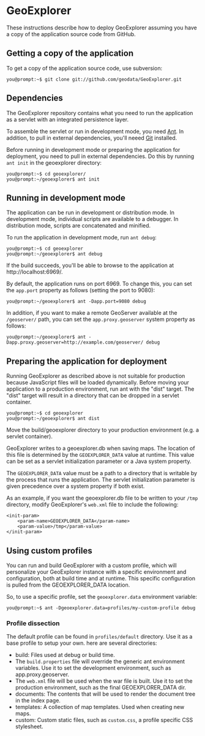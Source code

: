 # GeoExplorer

These instructions describe how to deploy GeoExplorer
assuming you have a copy of the application source code
from GitHub.

## Getting a copy of the application

To get a copy of the application source code, use subversion:

    you@prompt:~$ git clone git://github.com/geodata/GeoExplorer.git


## Dependencies

The GeoExplorer repository contains what you need to run the application
as a servlet with an integrated persistence layer.

To assemble the servlet or run in development mode, you need
[Ant](http://ant.apache.org/).  In addition, to pull in external dependencies,
you'll neeed [Git](http://git-scm.com/) installed.

Before running in development mode or preparing the application for deployment,
you need to pull in external dependencies.  Do this by running `ant init` in the
geoexplorer directory:

    you@prompt:~$ cd geoexplorer/
    you@prompt:~/geoexplorer$ ant init


## Running in development mode

The application can be run in development or distribution mode. In development mode,
individual scripts are available to a debugger. In distribution mode, scripts are
concatenated and minified.

To run the application in development mode, run `ant debug`:

    you@prompt:~$ cd geoexplorer
    you@prompt:~/geoexplorer$ ant debug

If the build succeeds, you'll be able to browse to the application at http://localhost:6969/.

By default, the application runs on port 6969. To change this, you can set the `app.port`
property as follows (setting the port to 9080):

    you@prompt:~/geoexplorer$ ant -Dapp.port=9080 debug

In addition, if you want to make a remote GeoServer available at the `/geoserver/` path,
you can set the `app.proxy.geoserver` system property as follows:

    you@prompt:~/geoexplorer$ ant -Dapp.proxy.geoserver=http://example.com/geoserver/ debug

## Preparing the application for deployment

Running GeoExplorer as described above is not suitable for production because JavaScript
files will be loaded dynamically.  Before moving your application to a production environment,
run ant with the "dist" target.  The "dist" target will result in a directory that can be
dropped in a servlet container.

    you@prompt:~$ cd geoexplorer
    you@prompt:~/geoexplorer$ ant dist

Move the build/geoexplorer directory to your production environment (e.g. a  servlet container).

GeoExplorer writes to a geoexplorer.db when saving maps. The location of this file is determined
by the `GEOEXPLORER_DATA` value at runtime.  This value can be set as a servlet initialization
parameter or a Java system property.

The `GEOEXPLORER_DATA` value must be a path to a directory that is writable by the process that
runs the application. The servlet initialization parameter is given precedence over a system
property if both exist.

As an example, if you want the geoexplorer.db file to be written to your `/tmp` directory,
modify GeoExplorer's `web.xml` file to include the following:

    <init-param>
        <param-name>GEOEXPLORER_DATA</param-name>
        <param-value>/tmp</param-value>
    </init-param>

## Using custom profiles

You can run and build GeoExplorer with a custom profile, which will personalize your GeoExplorer
instance with a specific environment and configuration, both at build time and at runtime.
This specific configuration is pulled from the GEOEXPLORER_DATA location.

So, to use a specific profile, set the `geoexplorer.data` environment variable:

    you@prompt:~$ ant -Dgeoexplorer.data=profiles/my-custom-profile debug

### Profile dissection

The default profile can be found in `profiles/default` directory. Use it as a base profile
to setup your own. here are several directories:

* build: Files used at debug or build time.
 * The `build.properties` file will override the generic ant environment variables. Use it to set the development environment, such as app.proxy.geoserver.
 * The `web.xml` file will be used when the war file is built. Use it to set the production environment, such as the final GEOEXPLORER_DATA dir.
* documents: The contents that will be used to render the document tree in the index page.
* templates: A collection of map templates. Used when creating new maps.
* custom: Custom static files, such as `custom.css`, a profile specific CSS stylesheet.
